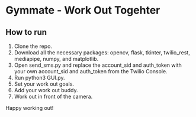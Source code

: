 # Gymmate - Work Out Togehter

## How to run
1. Clone the repo.
2. Download all the necessary packages: opencv, flask, tkinter, twilio_rest, mediapipe, numpy, and matplotlib.
3. Open send_sms.py and replace the account_sid and auth_token with your own account_sid and auth_token from the Twilio Console.
4. Run python3 GUI.py.
5. Set your work out goals.
6. Add your work out buddy.
7. Work out in front of the camera.

Happy working out!
